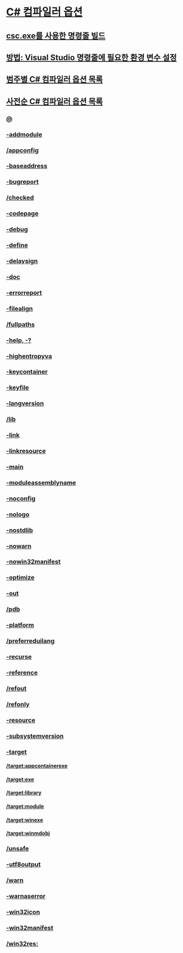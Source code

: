 # [C# 컴파일러 옵션](index.md)
## [csc.exe를 사용한 명령줄 빌드](command-line-building-with-csc-exe.md)
## [방법: Visual Studio 명령줄에 필요한 환경 변수 설정](how-to-set-environment-variables-for-the-visual-studio-command-line.md)
## [범주별 C# 컴파일러 옵션 목록](listed-by-category.md)
## [사전순 C# 컴파일러 옵션 목록](listed-alphabetically.md)
### [@](response-file-compiler-option.md)
### [-addmodule](addmodule-compiler-option.md)
### [/appconfig](appconfig-compiler-option.md)
### [-baseaddress](baseaddress-compiler-option.md)
### [-bugreport](bugreport-compiler-option.md)
### [/checked](checked-compiler-option.md)
### [-codepage](codepage-compiler-option.md)
### [-debug](debug-compiler-option.md)
### [-define](define-compiler-option.md)
### [-delaysign](delaysign-compiler-option.md)
### [-doc](doc-compiler-option.md)
### [-errorreport](errorreport-compiler-option.md)
### [-filealign](filealign-compiler-option.md)
### [/fullpaths](fullpaths-compiler-option.md)
### [-help, -?](help-compiler-option.md)
### [-highentropyva](highentropyva-compiler-option.md)
### [-keycontainer](keycontainer-compiler-option.md)
### [-keyfile](keyfile-compiler-option.md)
### [-langversion](langversion-compiler-option.md)
### [/lib](lib-compiler-option.md)
### [-link](link-compiler-option.md)
### [-linkresource](linkresource-compiler-option.md)
### [-main](main-compiler-option.md)
### [-moduleassemblyname](moduleassemblyname-compiler-option.md)
### [-noconfig](noconfig-compiler-option.md)
### [-nologo](nologo-compiler-option.md)
### [-nostdlib](nostdlib-compiler-option.md)
### [-nowarn](nowarn-compiler-option.md)
### [-nowin32manifest](nowin32manifest-compiler-option.md)
### [-optimize](optimize-compiler-option.md)
### [-out](out-compiler-option.md)
### [/pdb](pdb-compiler-option.md)
### [-platform](platform-compiler-option.md)
### [/preferreduilang](preferreduilang-compiler-option.md)
### [-recurse](recurse-compiler-option.md)
### [-reference](reference-compiler-option.md)
### [/refout](refout-compiler-option.md)
### [/refonly](refonly-compiler-option.md)
### [-resource](resource-compiler-option.md)
### [-subsystemversion](subsystemversion-compiler-option.md)
### [-target](target-compiler-option.md)
#### [/target:appcontainerexe](target-appcontainerexe-compiler-option.md)
#### [/target:exe](target-exe-compiler-option.md)
#### [/target:library](target-library-compiler-option.md)
#### [/target:module](target-module-compiler-option.md)
#### [/target:winexe](target-winexe-compiler-option.md)
#### [/target:winmdobj](target-winmdobj-compiler-option.md)
### [/unsafe](unsafe-compiler-option.md)
### [-utf8output](utf8output-compiler-option.md)
### [/warn](warn-compiler-option.md)
### [-warnaserror](warnaserror-compiler-option.md)
### [-win32icon](win32icon-compiler-option.md)
### [-win32manifest](win32manifest-compiler-option.md)
### [/win32res:](win32res-compiler-option.md)
